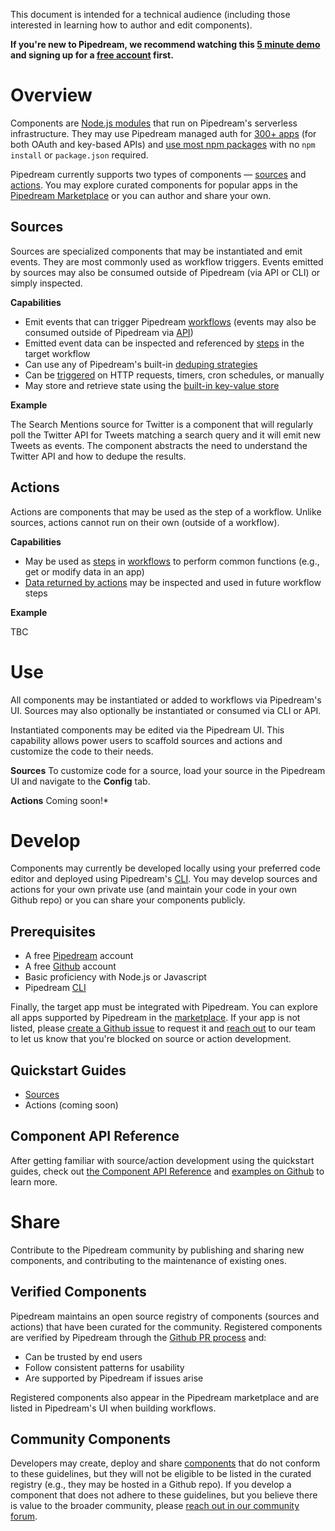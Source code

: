 This document is intended for a technical audience (including those interested in learning how to author and edit components). 

**If you're new to Pipedream, we recommend watching this [5 minute demo](https://www.youtube.com/watch?v=hJ-KRbp6EO8) and signing up for a [free account](https://pipedream.com/auth/signup) first.** 

# Overview

Components are [Node.js modules](COMPONENT-API.md#component-structure) that run on Pipedream's serverless infrastructure. They may use Pipedream managed auth for [300+ apps](https://pipedream.com/explore) (for both OAuth and key-based APIs) and [use most npm packages](COMPONENT-API.md#using-npm-packages) with no `npm install` or `package.json` required. 

Pipedream currently supports two types of components — [sources](#sources) and [actions](#actions). You may explore curated components for popular apps in the [Pipedream Marketplace](https://pipedream.com/explore) or you can author and share your own.

## Sources

Sources are specialized components that may be instantiated and emit events. They are most commonly used as workflow triggers. Events emitted by sources may also be consumed outside of Pipedream (via API or CLI) or simply inspected.

**Capabilities**

- Emit events that can trigger Pipedream [workflows](https://pipedream.com/docs/workflows/) (events may also be consumed outside of Pipedream via [API](https://pipedream.com/docs/api/overview/))
- Emitted event data can be inspected and referenced by [steps](https://pipedream.com/docs/workflows/steps/) in the target workflow
- Can use any of Pipedream's built-in [deduping strategies](COMPONENT-API.md#dedupe-strategies)
- Can be [triggered](COMPONENT-API.md#interface-props) on HTTP requests, timers, cron schedules, or manually
- May store and retrieve state using the [built-in key-value store](https://github.com/PipedreamHQ/pipedream/blob/master/COMPONENT-API.md#db) 

**Example**

The Search Mentions source for Twitter is a component that will regularly poll the Twitter API for Tweets matching a search query and it will emit new Tweets as events. The component abstracts the need to understand the Twitter API and how to dedupe the results. 

## Actions

Actions are components that may be used as the step of a workflow. Unlike sources, actions cannot run on their own (outside of a workflow).

**Capabilities**

- May be used as [steps]((https://pipedream.com/docs/workflows/steps/)) in [workflows](https://pipedream.com/docs/workflows/) to perform common functions (e.g., get or modify data in an app)
- [Data returned by actions](https://pipedream.com/docs/workflows/steps/#step-exports) may be inspected and used in future workflow steps

**Example**

TBC

# Use

All components may be instantiated or added to workflows via Pipedream's UI. Sources may also optionally be instantiated or consumed via CLI or API.

Instantiated components may be edited via the Pipedream UI. This capability allows power users to scaffold sources and actions and customize the code to their needs.

**Sources**
To customize code for a source, load your source in the Pipedream UI and navigate to the **Config** tab.

**Actions**
Coming soon!*

# Develop

Components may currently be developed locally using your preferred code editor and deployed using Pipedream's [CLI](https://docs.pipedream.com/cli/reference/#pd-deploy). You may develop sources and actions for your own private use (and maintain your code in your own Github repo) or you can share your components publicly. 

## Prerequisites

- A free [Pipedream](https://pipedream.com) account 
- A free [Github](https://github.com) account
- Basic proficiency with Node.js or Javascript
- Pipedream [CLI](https://pipedream.com/docs/cli/reference/)

Finally, the target app must be integrated with Pipedream. You can explore all apps supported by Pipedream in the [marketplace](https://pipedream.com/explore). If your app is not listed, please [create a Github issue](https://github.com/PipedreamHQ/pipedream/issues/new?assignees=&labels=app%2C+enhancement&template=app---service-integration.md&title=%5BAPP%5D) to request it and [reach out](https://pipedream.com/community/c/dev/11) to our team to let us know that you're blocked on source or action development.

## Quickstart Guides

- [Sources](QUICKSTART.md) 
- Actions (coming soon)

## Component API Reference

After getting familiar with source/action development using the quickstart guides, check out [the Component API Reference](COMPONENT-API.md) and [examples on Github](https://github.com/pipedreamhq/pipedream/components) to learn more.

# Share

Contribute to the Pipedream community by publishing and sharing new components, and contributing to the maintenance of existing ones.

## Verified Components

Pipedream maintains an open source registry of components (sources and actions) that have been curated for the community. Registered components are verified by Pipedream through the [Github PR process](#process) and:

- Can be trusted by end users
- Follow consistent patterns for usability
- Are supported by Pipedream if issues arise

Registered components also appear in the Pipedream marketplace and are listed in Pipedream's UI when building workflows.

## Community Components

Developers may create, deploy and share [components](#components) that do not conform to these guidelines, but they will not be eligible to be listed in the curated registry (e.g., they may be hosted in a Github repo). If you develop a component that does not adhere to these guidelines, but you believe there is value to the broader community, please [reach out in our community forum](https://pipedream.com/community/c/dev/11).

